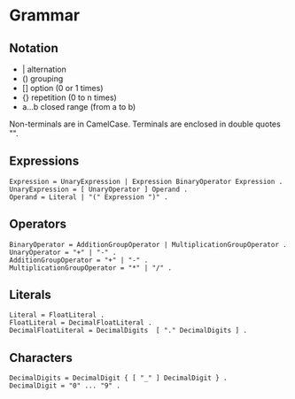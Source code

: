 # Grammar

## Notation

- | alternation
- () grouping
- [] option (0 or 1 times)
- {} repetition (0 to n times)
- a...b closed range (from a to b)

Non-terminals are in CamelCase. Terminals are enclosed in double quotes "".

## Expressions

```
Expression = UnaryExpression | Expression BinaryOperator Expression .
UnaryExpression = [ UnaryOperator ] Operand .
Operand = Literal | "(" Expression ")" .
```

## Operators

```
BinaryOperator = AdditionGroupOperator | MultiplicationGroupOperator .
UnaryOperator = "+" | "-" .
AdditionGroupOperator = "+" | "-" .
MultiplicationGroupOperator = "*" | "/" .
```

## Literals

```
Literal = FloatLiteral .
FloatLiteral = DecimalFloatLiteral .
DecimalFloatLiteral = DecimalDigits  [ "." DecimalDigits ] .
```

## Characters

```
DecimalDigits = DecimalDigit { [ "_" ] DecimalDigit } .
DecimalDigit = "0" ... "9" .
```